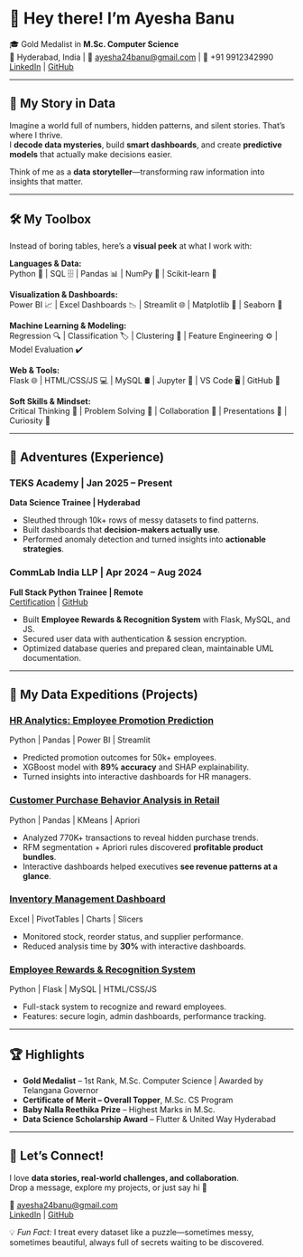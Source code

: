 # 👋 Hey there! I’m **Ayesha Banu**  

🎓 Gold Medalist in **M.Sc. Computer Science**  
📍 Hyderabad, India | 📧 [ayesha24banu@gmail.com](mailto:ayesha24banu@gmail.com) | 📱 +91 9912342990  
[LinkedIn](https://www.linkedin.com/in/ayesha-banu-cs) | [GitHub](https://github.com/Ayesha24banu)

---

## 🌈 My Story in Data  

Imagine a world full of numbers, hidden patterns, and silent stories. That’s where I thrive.  
I **decode data mysteries**, build **smart dashboards**, and create **predictive models** that actually make decisions easier.  

Think of me as a **data storyteller**—transforming raw information into insights that matter.

---

## 🛠️ My Toolbox  

Instead of boring tables, here’s a **visual peek** at what I work with:

**Languages & Data:**  
Python 🐍 | SQL 🗄️ | Pandas 📊 | NumPy 🔢 | Scikit-learn 🤖  

**Visualization & Dashboards:**  
Power BI 📈 | Excel Dashboards 📉 | Streamlit 🌐 | Matplotlib 🎨 | Seaborn 🐍  

**Machine Learning & Modeling:**  
Regression 🔍 | Classification 🏷️ | Clustering 📌 | Feature Engineering ⚙️ | Model Evaluation ✔️  

**Web & Tools:**  
Flask 🌐 | HTML/CSS/JS 💻 | MySQL 🛢️ | Jupyter 📓 | VS Code 🖥️ | GitHub 🐙  

**Soft Skills & Mindset:**  
Critical Thinking 🧠 | Problem Solving 🔧 | Collaboration 🤝 | Presentations 🎤 | Curiosity 🚀  

---

## 💼 Adventures (Experience)  

### TEKS Academy | Jan 2025 – Present  
**Data Science Trainee | Hyderabad**  
- Sleuthed through 10k+ rows of messy datasets to find patterns.  
- Built dashboards that **decision-makers actually use**.  
- Performed anomaly detection and turned insights into **actionable strategies**.  

### CommLab India LLP | Apr 2024 – Aug 2024  
**Full Stack Python Trainee | Remote**  
[Certification](https://drive.google.com/file/d/1QvMOGhYy5qykiKBc7qQHKNDens5zokZ7/view?usp=sharing) | [GitHub](https://github.com/Ayesha24banu/Employee-Rewards-and-Reconigtion-system)  
- Built **Employee Rewards & Recognition System** with Flask, MySQL, and JS.  
- Secured user data with authentication & session encryption.  
- Optimized database queries and prepared clean, maintainable UML documentation.  

---

## 🚀 My Data Expeditions (Projects)  

### [HR Analytics: Employee Promotion Prediction](https://github.com/Ayesha24banu/HR-Analytics-Employee-Promotion-Prediction)  
Python | Pandas | Power BI | Streamlit  
- Predicted promotion outcomes for 50k+ employees.  
- XGBoost model with **89% accuracy** and SHAP explainability.  
- Turned insights into interactive dashboards for HR managers.  

### [Customer Purchase Behavior Analysis in Retail](https://github.com/Ayesha24banu/Customer-Purchase-Behaviour-Analysis-in-Retail)  
Python | Pandas | KMeans | Apriori  
- Analyzed 770K+ transactions to reveal hidden purchase trends.  
- RFM segmentation + Apriori rules discovered **profitable product bundles**.  
- Interactive dashboards helped executives **see revenue patterns at a glance**.  

### [Inventory Management Dashboard](https://github.com/Ayesha24banu/Excel-Inventory-Management-Dashboard)  
Excel | PivotTables | Charts | Slicers  
- Monitored stock, reorder status, and supplier performance.  
- Reduced analysis time by **30%** with interactive dashboards.  

### [Employee Rewards & Recognition System](https://github.com/Ayesha24banu/Employee-Rewards-and-Reconigtion-system)  
Python | Flask | MySQL | HTML/CSS/JS  
- Full-stack system to recognize and reward employees.  
- Features: secure login, admin dashboards, performance tracking.  

---

## 🏆 Highlights  

- **Gold Medalist** – 1st Rank, M.Sc. Computer Science | Awarded by Telangana Governor  
- **Certificate of Merit – Overall Topper**, M.Sc. CS Program  
- **Baby Nalla Reethika Prize** – Highest Marks in M.Sc.  
- **Data Science Scholarship Award** – Flutter & United Way Hyderabad  

---

## 🎯 Let’s Connect!  

I love **data stories, real-world challenges, and collaboration**.  
Drop a message, explore my projects, or just say hi 👋  

📧 [ayesha24banu@gmail.com](mailto:ayesha24banu@gmail.com)  
[LinkedIn](https://www.linkedin.com/in/ayesha-banu-cs) | [GitHub](https://github.com/Ayesha24banu)  

💡 *Fun Fact:* I treat every dataset like a puzzle—sometimes messy, sometimes beautiful, always full of secrets waiting to be discovered.
